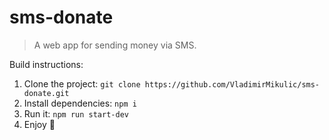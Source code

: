 # sms-donate

> A web app for sending money via SMS.

Build instructions:
1. Clone the project: `git clone https://github.com/VladimirMikulic/sms-donate.git`
2. Install dependencies: `npm i`
3. Run it: `npm run start-dev`
4. Enjoy 🚀
